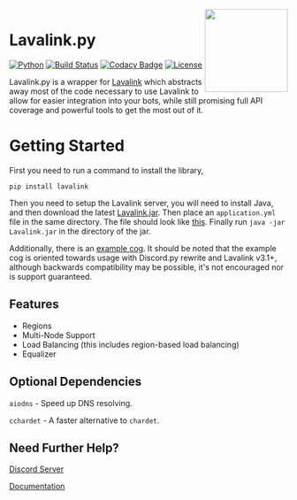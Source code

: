 <img align="right" src="https://serux.pro/9e83af1581.png" height="150" width="150">

# Lavalink.py
[![Python](https://img.shields.io/badge/Python-3+-blue.svg)](https://GitHub.com/Naereen/StrapDown.js/graphs/commit-activity) [![Build Status](https://travis-ci.com/SoulSen/Lavalink.py.svg?branch=docs)](https://travis-ci.com/SoulSen/Lavalink.py) [![Codacy Badge](https://api.codacy.com/project/badge/Grade/ef190e67fe6b42e4b717ae00a3bef9f1)](https://app.codacy.com/app/SoulSen/Lavalink.py?utm_source=github.com&utm_medium=referral&utm_content=SoulSen/Lavalink.py&utm_campaign=Badge_Grade_Dashboard) [![License](https://img.shields.io/github/license/SoulSen/Lavalink.py.svg)](LICENSE)

Lavalink.py is a wrapper for [Lavalink](https://github.com/Frederikam/Lavalink) which abstracts away most of the code necessary to use Lavalink to allow for easier integration into your bots, while still promising full API coverage and powerful tools to get the most out of it.

# Getting Started
First you need to run a command to install the library,
```shell
pip install lavalink
```

Then you need to setup the Lavalink server, you will need to install Java, and then download the latest [Lavalink.jar](https://github.com/Frederikam/Lavalink/releases/).
Then place an ``application.yml`` file in the same directory. The file should look like [this](https://github.com/Frederikam/Lavalink/blob/master/LavalinkServer/application.yml.example/). Finally run `java -jar Lavalink.jar` in the directory of the jar.

Additionally, there is an [example cog](lavalink/examples). It should be noted that the example cog is oriented towards usage with Discord.py rewrite and Lavalink v3.1+, although backwards
compatibility may be possible, it's not encouraged nor is support guaranteed.

## Features
- Regions
- Multi-Node Support
- Load Balancing (this includes region-based load balancing)
- Equalizer

## Optional Dependencies

`aiodns`   - Speed up DNS resolving.

`cchardet` - A faster alternative to `chardet`.

## Need Further Help? 
[Discord Server](https://discord.gg/SbJXU9s) 

[Documentation](https://lavalink.readthedocs.io/en/latest/)
